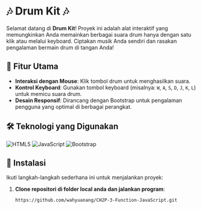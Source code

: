 # 🎶 Drum Kit 🎶

Selamat datang di **Drum Kit**! Proyek ini adalah alat interaktif yang memungkinkan Anda memainkan berbagai suara drum hanya dengan satu klik atau melalui keyboard. Ciptakan musik Anda sendiri dan rasakan pengalaman bermain drum di tangan Anda!

## 🎯 Fitur Utama

- **Interaksi dengan Mouse**: Klik tombol drum untuk menghasilkan suara.
- **Kontrol Keyboard**: Gunakan tombol keyboard (misalnya: `W`, `A`, `S`, `D`, `J`, `K`, `L`) untuk memicu suara drum.
- **Desain Responsif**: Dirancang dengan Bootstrap untuk pengalaman pengguna yang optimal di berbagai perangkat.

## 🛠️ Teknologi yang Digunakan

![HTML5](https://img.shields.io/badge/html5-%23E34F26.svg?style=for-the-badge&logo=html5&logoColor=white) ![JavaScript](https://img.shields.io/badge/javascript-%23323330.svg?style=for-the-badge&logo=javascript&logoColor=%23F7DF1E) ![Bootstrap](https://img.shields.io/badge/bootstrap-%238511FA.svg?style=for-the-badge&logo=bootstrap&logoColor=white)

## 🚀 Instalasi

Ikuti langkah-langkah sederhana ini untuk menjalankan proyek:

1. **Clone repositori di folder local anda dan jalankan program**:

   ```bash
   https://github.com/wahyuanang/CH2P-3-Function-JavaScript.git

   ```
